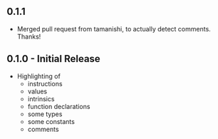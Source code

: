 ## 0.1.1
* Merged pull request from tamanishi, to actually detect comments. Thanks!

## 0.1.0 - Initial Release
* Highlighting of 
	* instructions
	* values
	* intrinsics
	* function declarations
	* some types
	* some constants
	* comments
